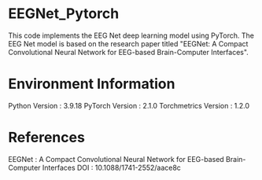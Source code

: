 # EEGNet_Pytorch
This code implements the EEG Net deep learning model using PyTorch. The EEG Net model is based on the research paper titled "EEGNet: A Compact Convolutional Neural Network for EEG-based Brain-Computer Interfaces".
# Environment Information
Python Version       : 3.9.18
PyTorch Version      : 2.1.0
Torchmetrics Version : 1.2.0

# References
EEGNet : A Compact Convolutional Neural Network for EEG-based Brain-Computer Interfaces
DOI : 10.1088/1741-2552/aace8c
